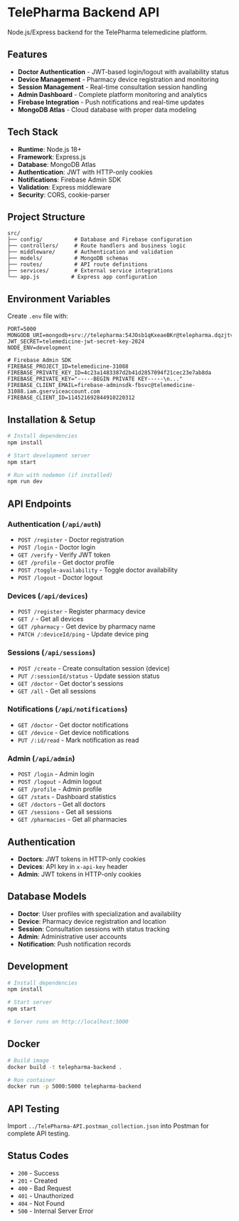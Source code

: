 # TelePharma Backend API

Node.js/Express backend for the TelePharma telemedicine platform.

## Features

- **Doctor Authentication** - JWT-based login/logout with availability status
- **Device Management** - Pharmacy device registration and monitoring
- **Session Management** - Real-time consultation session handling
- **Admin Dashboard** - Complete platform monitoring and analytics
- **Firebase Integration** - Push notifications and real-time updates
- **MongoDB Atlas** - Cloud database with proper data modeling

## Tech Stack

- **Runtime**: Node.js 18+
- **Framework**: Express.js
- **Database**: MongoDB Atlas
- **Authentication**: JWT with HTTP-only cookies
- **Notifications**: Firebase Admin SDK
- **Validation**: Express middleware
- **Security**: CORS, cookie-parser

## Project Structure

```
src/
├── config/          # Database and Firebase configuration
├── controllers/     # Route handlers and business logic
├── middleware/      # Authentication and validation
├── models/          # MongoDB schemas
├── routes/          # API route definitions
├── services/        # External service integrations
└── app.js          # Express app configuration
```

## Environment Variables

Create `.env` file with:

```env
PORT=5000
MONGODB_URI=mongodb+srv://telepharma:54JOsb1qKxeaeBKr@telepharma.dqzjtv7.mongodb.net/telemedicine
JWT_SECRET=telemedicine-jwt-secret-key-2024
NODE_ENV=development

# Firebase Admin SDK
FIREBASE_PROJECT_ID=telemedicine-31088
FIREBASE_PRIVATE_KEY_ID=4c23a1483387d2b41d2857094f21cec23e7ab8da
FIREBASE_PRIVATE_KEY="-----BEGIN PRIVATE KEY-----\n..."
FIREBASE_CLIENT_EMAIL=firebase-adminsdk-fbsvc@telemedicine-31088.iam.gserviceaccount.com
FIREBASE_CLIENT_ID=114521692844910220312
```

## Installation & Setup

```bash
# Install dependencies
npm install

# Start development server
npm start

# Run with nodemon (if installed)
npm run dev
```

## API Endpoints

### Authentication (`/api/auth`)
- `POST /register` - Doctor registration
- `POST /login` - Doctor login
- `GET /verify` - Verify JWT token
- `GET /profile` - Get doctor profile
- `POST /toggle-availability` - Toggle doctor availability
- `POST /logout` - Doctor logout

### Devices (`/api/devices`)
- `POST /register` - Register pharmacy device
- `GET /` - Get all devices
- `GET /pharmacy` - Get device by pharmacy name
- `PATCH /:deviceId/ping` - Update device ping

### Sessions (`/api/sessions`)
- `POST /create` - Create consultation session (device)
- `PUT /:sessionId/status` - Update session status
- `GET /doctor` - Get doctor's sessions
- `GET /all` - Get all sessions

### Notifications (`/api/notifications`)
- `GET /doctor` - Get doctor notifications
- `GET /device` - Get device notifications
- `PUT /:id/read` - Mark notification as read

### Admin (`/api/admin`)
- `POST /login` - Admin login
- `POST /logout` - Admin logout
- `GET /profile` - Admin profile
- `GET /stats` - Dashboard statistics
- `GET /doctors` - Get all doctors
- `GET /sessions` - Get all sessions
- `GET /pharmacies` - Get all pharmacies

## Authentication

- **Doctors**: JWT tokens in HTTP-only cookies
- **Devices**: API key in `x-api-key` header
- **Admin**: JWT tokens in HTTP-only cookies

## Database Models

- **Doctor**: User profiles with specialization and availability
- **Device**: Pharmacy device registration and location
- **Session**: Consultation sessions with status tracking
- **Admin**: Administrative user accounts
- **Notification**: Push notification records

## Development

```bash
# Install dependencies
npm install

# Start server
npm start

# Server runs on http://localhost:5000
```

## Docker

```bash
# Build image
docker build -t telepharma-backend .

# Run container
docker run -p 5000:5000 telepharma-backend
```

## API Testing

Import `../TelePharma-API.postman_collection.json` into Postman for complete API testing.

## Status Codes

- `200` - Success
- `201` - Created
- `400` - Bad Request
- `401` - Unauthorized
- `404` - Not Found
- `500` - Internal Server Error